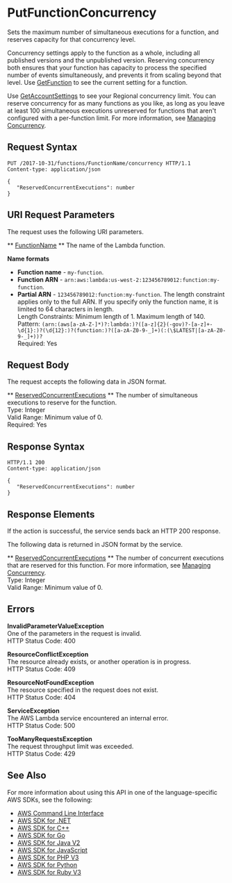 # PutFunctionConcurrency<a name="API_PutFunctionConcurrency"></a>

Sets the maximum number of simultaneous executions for a function, and reserves capacity for that concurrency level\.

Concurrency settings apply to the function as a whole, including all published versions and the unpublished version\. Reserving concurrency both ensures that your function has capacity to process the specified number of events simultaneously, and prevents it from scaling beyond that level\. Use [GetFunction](API_GetFunction.md) to see the current setting for a function\.

Use [GetAccountSettings](API_GetAccountSettings.md) to see your Regional concurrency limit\. You can reserve concurrency for as many functions as you like, as long as you leave at least 100 simultaneous executions unreserved for functions that aren't configured with a per\-function limit\. For more information, see [Managing Concurrency](https://docs.aws.amazon.com/lambda/latest/dg/concurrent-executions.html)\.

## Request Syntax<a name="API_PutFunctionConcurrency_RequestSyntax"></a>

```
PUT /2017-10-31/functions/FunctionName/concurrency HTTP/1.1
Content-type: application/json

{
   "ReservedConcurrentExecutions": number
}
```

## URI Request Parameters<a name="API_PutFunctionConcurrency_RequestParameters"></a>

The request uses the following URI parameters\.

 ** [FunctionName](#API_PutFunctionConcurrency_RequestSyntax) **   <a name="SSS-PutFunctionConcurrency-request-FunctionName"></a>
The name of the Lambda function\.  

**Name formats**
+  **Function name** \- `my-function`\.
+  **Function ARN** \- `arn:aws:lambda:us-west-2:123456789012:function:my-function`\.
+  **Partial ARN** \- `123456789012:function:my-function`\.
The length constraint applies only to the full ARN\. If you specify only the function name, it is limited to 64 characters in length\.  
Length Constraints: Minimum length of 1\. Maximum length of 140\.  
Pattern: `(arn:(aws[a-zA-Z-]*)?:lambda:)?([a-z]{2}(-gov)?-[a-z]+-\d{1}:)?(\d{12}:)?(function:)?([a-zA-Z0-9-_]+)(:(\$LATEST|[a-zA-Z0-9-_]+))?`   
Required: Yes

## Request Body<a name="API_PutFunctionConcurrency_RequestBody"></a>

The request accepts the following data in JSON format\.

 ** [ReservedConcurrentExecutions](#API_PutFunctionConcurrency_RequestSyntax) **   <a name="SSS-PutFunctionConcurrency-request-ReservedConcurrentExecutions"></a>
The number of simultaneous executions to reserve for the function\.  
Type: Integer  
Valid Range: Minimum value of 0\.  
Required: Yes

## Response Syntax<a name="API_PutFunctionConcurrency_ResponseSyntax"></a>

```
HTTP/1.1 200
Content-type: application/json

{
   "ReservedConcurrentExecutions": number
}
```

## Response Elements<a name="API_PutFunctionConcurrency_ResponseElements"></a>

If the action is successful, the service sends back an HTTP 200 response\.

The following data is returned in JSON format by the service\.

 ** [ReservedConcurrentExecutions](#API_PutFunctionConcurrency_ResponseSyntax) **   <a name="SSS-PutFunctionConcurrency-response-ReservedConcurrentExecutions"></a>
The number of concurrent executions that are reserved for this function\. For more information, see [Managing Concurrency](https://docs.aws.amazon.com/lambda/latest/dg/concurrent-executions.html)\.  
Type: Integer  
Valid Range: Minimum value of 0\.

## Errors<a name="API_PutFunctionConcurrency_Errors"></a>

 **InvalidParameterValueException**   
One of the parameters in the request is invalid\.  
HTTP Status Code: 400

 **ResourceConflictException**   
The resource already exists, or another operation is in progress\.  
HTTP Status Code: 409

 **ResourceNotFoundException**   
The resource specified in the request does not exist\.  
HTTP Status Code: 404

 **ServiceException**   
The AWS Lambda service encountered an internal error\.  
HTTP Status Code: 500

 **TooManyRequestsException**   
The request throughput limit was exceeded\.  
HTTP Status Code: 429

## See Also<a name="API_PutFunctionConcurrency_SeeAlso"></a>

For more information about using this API in one of the language\-specific AWS SDKs, see the following:
+  [AWS Command Line Interface](https://docs.aws.amazon.com/goto/aws-cli/lambda-2015-03-31/PutFunctionConcurrency) 
+  [AWS SDK for \.NET](https://docs.aws.amazon.com/goto/DotNetSDKV3/lambda-2015-03-31/PutFunctionConcurrency) 
+  [AWS SDK for C\+\+](https://docs.aws.amazon.com/goto/SdkForCpp/lambda-2015-03-31/PutFunctionConcurrency) 
+  [AWS SDK for Go](https://docs.aws.amazon.com/goto/SdkForGoV1/lambda-2015-03-31/PutFunctionConcurrency) 
+  [AWS SDK for Java V2](https://docs.aws.amazon.com/goto/SdkForJavaV2/lambda-2015-03-31/PutFunctionConcurrency) 
+  [AWS SDK for JavaScript](https://docs.aws.amazon.com/goto/AWSJavaScriptSDK/lambda-2015-03-31/PutFunctionConcurrency) 
+  [AWS SDK for PHP V3](https://docs.aws.amazon.com/goto/SdkForPHPV3/lambda-2015-03-31/PutFunctionConcurrency) 
+  [AWS SDK for Python](https://docs.aws.amazon.com/goto/boto3/lambda-2015-03-31/PutFunctionConcurrency) 
+  [AWS SDK for Ruby V3](https://docs.aws.amazon.com/goto/SdkForRubyV3/lambda-2015-03-31/PutFunctionConcurrency) 